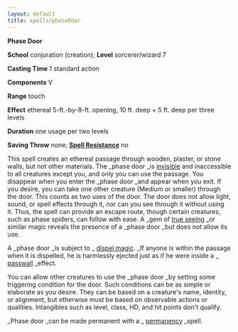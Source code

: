 ```yaml
---
layout: default
title: spells/phaseDoor
---
```

 **Phase Door**

**School** conjuration (creation); **Level** sorcerer/wizard 7

**Casting Time** 1 standard action

**Components** V

**Range** touch

**Effect** ethereal 5-ft.-by-8-ft. opening, 10 ft. deep + 5 ft. deep per three levels

**Duration** one usage per two levels

**Saving Throw** none; **[Spell Resistance](../glossary#_spell-resistance)** no

This spell creates an ethereal passage through wooden, plaster, or stone walls, but not other materials. The _phase door _is [invisible](../glossary#_invisible) and inaccessible to all creatures except you, and only you can use the passage. You disappear when you enter the _phase door _and appear when you exit. If you desire, you can take one other creature (Medium or smaller) through the door. This counts as two uses of the door. The door does not allow light, sound, or spell effects through it, nor can you see through it without using it. Thus, the spell can provide an escape route, though certain creatures, such as phase spiders, can follow with ease. A _gem of [true seeing](trueSeeing#_true-seeing) _or similar magic reveals the presence of a _phase door _but does not allow its use.

A _phase door _is subject to _ [dispel magic](dispelMagic#_dispel-magic). _If anyone is within the passage when it is dispelled, he is harmlessly ejected just as if he were inside a _ [passwall](passwall#_passwall) _effect.

You can allow other creatures to use the _phase door _by setting some triggering condition for the door. Such conditions can be as simple or elaborate as you desire. They can be based on a creature's name, identity, or alignment, but otherwise must be based on observable actions or qualities. Intangibles such as level, class, HD, and hit points don't qualify.

_Phase door _can be made permanent with a _ [permanency](permanency#_permanency) _spell.

